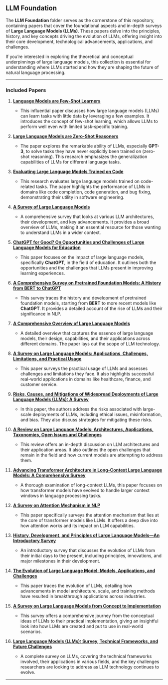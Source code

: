## **LLM Foundation**

The **LLM Foundation** folder serves as the cornerstone of this repository, containing papers that cover the foundational aspects and in-depth surveys of **Large Language Models (LLMs)**. These papers delve into the principles, history, and key concepts driving the evolution of LLMs, offering insight into their core development, technological advancements, applications, and challenges.

If you’re interested in exploring the theoretical and conceptual underpinnings of large language models, this collection is essential for understanding where LLMs started and how they are shaping the future of natural language processing.

---

### **Included Papers**

1. **[Language Models are Few-Shot Learners](<link-to-paper>)**  
   - This influential paper discusses how large language models (LLMs) can learn tasks with little data by leveraging a few examples. It introduces the concept of few-shot learning, which allows LLMs to perform well even with limited task-specific training.

2. **[Large Language Models are Zero-Shot Reasoners](<link-to-paper>)**  
   - The paper explores the remarkable ability of LLMs, especially **GPT-3**, to solve tasks they have never explicitly been trained on (zero-shot reasoning). This research emphasizes the generalization capabilities of LLMs for different language tasks.

3. **[Evaluating Large Language Models Trained on Code](<link-to-paper>)**  
   - This research evaluates large language models trained on code-related tasks. The paper highlights the performance of LLMs in domains like code completion, code generation, and bug fixing, demonstrating their utility in software engineering.

4. **[A Survey of Large Language Models](<link-to-paper>)**  
   - A comprehensive survey that looks at various LLM architectures, their development, and key advancements. It provides a broad overview of LLMs, making it an essential resource for those wanting to understand LLMs in a wider context.

5. **[ChatGPT for Good? On Opportunities and Challenges of Large Language Models for Education](<link-to-paper>)**  
   - This paper focuses on the impact of large language models, specifically **ChatGPT**, in the field of education. It outlines both the opportunities and the challenges that LLMs present in improving learning experiences.

6. **[A Comprehensive Survey on Pretrained Foundation Models: A History from BERT to ChatGPT](<link-to-paper>)**  
   - This survey traces the history and development of pretrained foundation models, starting from **BERT** to more recent models like **ChatGPT**. It provides a detailed account of the rise of LLMs and their significance in NLP.

7. **[A Comprehensive Overview of Large Language Models](<link-to-paper>)**  
   - A detailed overview that captures the essence of large language models, their design, capabilities, and their applications across different domains. The paper lays out the scope of LLM technology.

8. **[A Survey on Large Language Models: Applications, Challenges, Limitations, and Practical Usage](<link-to-paper>)**  
   - This paper surveys the practical usage of LLMs and assesses challenges and limitations they face. It also highlights successful real-world applications in domains like healthcare, finance, and customer service.

9. **[Risks, Causes, and Mitigations of Widespread Deployments of Large Language Models (LLMs): A Survey](<link-to-paper>)**  
   - In this paper, the authors address the risks associated with large-scale deployments of LLMs, including ethical issues, misinformation, and bias. They also discuss strategies for mitigating these risks.

10. **[A Review on Large Language Models: Architectures, Applications, Taxonomies, Open Issues and Challenges](<link-to-paper>)**  
    - This review offers an in-depth discussion on LLM architectures and their application areas. It also outlines the open challenges that remain in the field and how current models are attempting to address them.

11. **[Advancing Transformer Architecture in Long-Context Large Language Models: A Comprehensive Survey](<link-to-paper>)**  
    - A thorough examination of long-context LLMs, this paper focuses on how transformer models have evolved to handle larger context windows in language processing tasks.

12. **[A Survey on Attention Mechanism in NLP](<link-to-paper>)**  
    - This paper specifically surveys the attention mechanism that lies at the core of transformer models like LLMs. It offers a deep dive into how attention works and its impact on LLM capabilities.

13. **[History, Development, and Principles of Large Language Models—An Introductory Survey](<link-to-paper>)**  
    - An introductory survey that discusses the evolution of LLMs from their initial days to the present, including principles, innovations, and major milestones in their development.

14. **[The Evolution of Large Language Model: Models, Applications, and Challenges](<link-to-paper>)**  
    - This paper traces the evolution of LLMs, detailing how advancements in model architecture, scale, and training methods have resulted in breakthrough applications across industries.

15. **[A Survey on Large Language Models from Concept to Implementation](<link-to-paper>)**  
    - This survey offers a comprehensive journey from the conceptual ideas of LLMs to their practical implementation, giving an insightful look into how LLMs are created and put to use in real-world scenarios.

16. **[Large Language Models (LLMs): Survey, Technical Frameworks, and Future Challenges](<link-to-paper>)**  
    - A complete survey on LLMs, covering the technical frameworks involved, their applications in various fields, and the key challenges researchers are looking to address as LLM technology continues to evolve.

---


